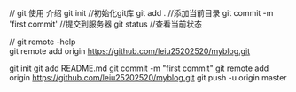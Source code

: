 // git 使用 介绍
git init  //初始化git库
git add .  //添加当前目录
git commit -m 'first commit'  //提交到服务器
git status  //查看当前状态

// git remote -help   
git remote add origin https://github.com/leiu25202520/myblog.git


git init
git add README.md
git commit -m "first commit"
git remote add origin https://github.com/leiu25202520/myblog.git
git push -u origin master
